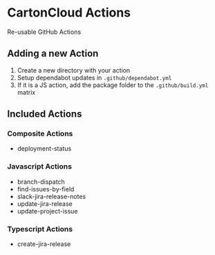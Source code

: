 # CartonCloud Actions

Re-usable GitHub Actions

## Adding a new Action

1. Create a new directory with your action
2. Setup dependabot updates in `.github/dependabot.yml`
3. If it is a JS action, add the package folder to the `.github/build.yml` matrix

## Included Actions

### Composite Actions

- deployment-status


### Javascript Actions

- branch-dispatch
- find-issues-by-field
- slack-jira-release-notes
- update-jira-release
- update-project-issue

### Typescript Actions

- create-jira-release
